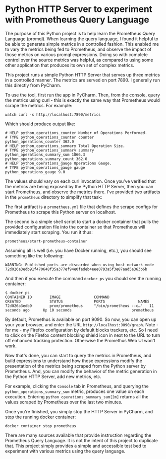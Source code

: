 # Python HTTP Server to experiment with Prometheus Query Language

The purpose of this Python project is to help learn the Prometheus Query Language (promql). When learning the query language, I found it helpful to be able to generate simple metrics in a controlled fashion. This enabled me to vary the metrics being fed to Prometheus, and observe the impact of those metrics on various promql expressions. Doing so with complete control over the source metrics was helpful, as compared to using some other application that produces its own set of complex metrics. 
 
This project runs a simple Python HTTP Server that serves up three metrics in a controlled manner. The metrics are served on port 7890. I generally run this directly from PyCharm.
 
To use the tool, first run the app in PyCharm. Then, from the console, query the metrics using curl - this is exactly the same way that Prometheus would scrape the metrics. For example:
```shell script
watch curl -s http://localhost:7890/metrics
``` 

Which should produce output like:
```shell script
# HELP python_operations_counter Number of Operations Performed.
# TYPE python_operations_counter counter
python_operations_counter 362.0
# HELP python_operations_summary Total Operation Size.
# TYPE python_operations_summary summary
python_operations_summary_sum 1866.3
python_operations_summary_count 362.0
# HELP python_operations_gauge Operations Gauge.
# TYPE python_operations_gauge gauge
python_operations_gauge 9.0
```
The values should vary on each curl invocation. Once you've verified that the metrics are being exposed by the Python HTTP Server, then you can start Prometheus, and observe the metrics there. I've provided two artifacts in the `prometheus` directory to simplify that task:

The first artifact is a `prometheus.yml` file that defines the scrape configs for Prometheus to scrape this Python server on localhost.

The second is a simple shell script to start a docker container that pulls the provided configuration file into the container so that Prometheus will immediately start scraping. You run it thus:
```shell script
prometheus/start-prometheus-container
```
Assuming all is well (i.e. you have Docker running, etc.), you should see something like the following:
```shell script
WARNING: Published ports are discarded when using host network mode
72d026a3edb91f470648f35a377ef94e0fadeb4eee0793a5f3e87aad5a363b6b
```
And then if you execute the command `docker ps` you should see the running container:
```shell script
$ docker ps
CONTAINER ID        IMAGE               COMMAND                  CREATED             STATUS              PORTS               NAMES
72d026a3edb9        prom/prometheus     "/bin/prometheus --c…"   11 seconds ago      Up 10 seconds                           prometheus
```
By default, Promethus is available on port 9090. So now, you can open up your your browser, and enter the URL `http://localhost:9090/graph`. Note - for me - my Firefox configuration by default blocks trackers, etc. So I need to click on the Firefox content blocking shield icon in next to the URL to turn off enhanced tracking protection. Otherwise the Promethus Web UI won't work.

Now that's done, you can start to query the metrics in Prometheus, and build expressions to understand how those expressions modify the presentation of the metrics being scraped from the Python server by Prometheus. And, you can modify the behavior of the metric generation in the Python HTTP Server, add new metrics, etc.

For example, clicking the `Console` tab in Prometheus, and querying the `python_operations_summary_sum` metric, produces one value on each execution. Entering `python_operations_summary_sum[2m]` returns all the values scraped by Prometheus over the last two minutes.

Once you're finished, you simply stop the HTTP Server in PyCharm, and stop the running docker container:
```shell script
docker container stop prometheus
```

There are many sources available that provide instruction regarding the Prometheus Query Language. It is not the intent of this project to duplicate that. This project simply provides a simple and accessible test bed to experiment with various metrics using the query language.